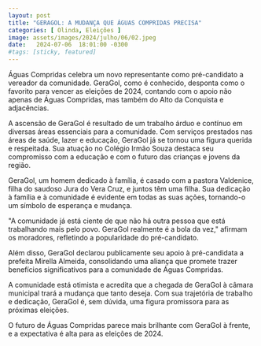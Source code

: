 ```yaml
---
layout: post
title: "GERAGOL: A MUDANÇA QUE ÁGUAS COMPRIDAS PRECISA"
categories: [ Olinda, Eleições ]
image: assets/images/2024/julho/06/02.jpeg
date:   2024-07-06  18:01:00 -0300
#tags: [sticky, featured]
---
```

Águas Compridas celebra um novo representante como pré-candidato a vereador da comunidade. GeraGol, como é conhecido, desponta como o favorito para vencer as eleições de 2024, contando com o apoio não apenas de Águas Compridas, mas também do Alto da Conquista e adjacências.

A ascensão de GeraGol é resultado de um trabalho árduo e contínuo em diversas áreas essenciais para a comunidade. Com serviços prestados nas áreas de saúde, lazer e educação, GeraGol já se tornou uma figura querida e respeitada. Sua atuação no Colégio Irmão Souza destaca seu compromisso com a educação e com o futuro das crianças e jovens da região.

GeraGol, um homem dedicado à família, é casado com a pastora Valdenice, filha do saudoso Jura do Vera Cruz, e juntos têm uma filha. Sua dedicação à família e à comunidade é evidente em todas as suas ações, tornando-o um símbolo de esperança e mudança.

"A comunidade já está ciente de que não há outra pessoa que está trabalhando mais pelo povo. GeraGol realmente é a bola da vez," afirmam os moradores, refletindo a popularidade do pré-candidato.

Além disso, GeraGol declarou publicamente seu apoio à pré-candidata a prefeita Mirella Almeida, consolidando uma aliança que promete trazer benefícios significativos para a comunidade de Águas Compridas.

A comunidade está otimista e acredita que a chegada de GeraGol à câmara municipal trará a mudança que tanto deseja. Com sua trajetória de trabalho e dedicação, GeraGol é, sem dúvida, uma figura promissora para as próximas eleições.

O futuro de Águas Compridas parece mais brilhante com GeraGol à frente, e a expectativa é alta para as eleições de 2024.